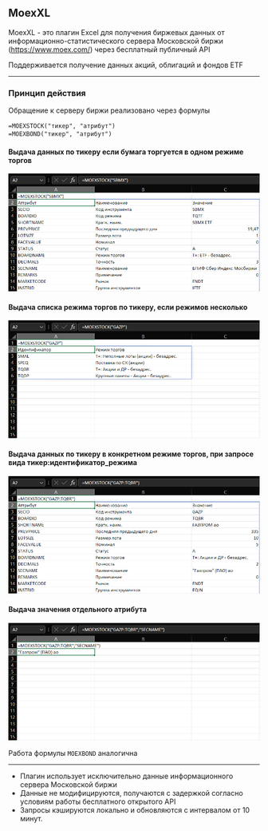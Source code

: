 ## MoexXL
MoexXL - это плагин Excel для получения биржевых данных от информационно-статистического сервера Московской биржи (https://www.moex.com/) через бесплатный публичный API

Поддерживается получение данных акций, облигаций и фондов ETF
____
### Принцип  действия
Обращение к серверу биржи реализовано через формулы
```excel
=MOEXSTOCK("тикер", "атрибут")
=MOEXBOND("тикер", "атрибут")
```
#### Выдача данных по тикеру если бумага торгуется в одном режиме торгов
![stock_ticker.png](./img/stock_ticker.png)
#### Выдача списка режима торгов по тикеру, если режимов несколько
![stock_board_select.png](./img/stock_board_select.png)
#### Выдача данных по тикеру в конкретном режиме торгов, при запросе вида тикер:идентификатор_режима
![stock_board.png](./img/stock_board.png)
#### Выдача значения отдельного атрибута
![stock_board_attribute.png](./img/stock_board_attribute.png)

Работа формулы ```MOEXBOND``` аналогична
___

- Плагин использует исключительно данные информационного сервера Московской биржи
- Данные не модифицируются, получаются с задержкой согласно условиям работы бесплатного открытого API
- Запросы кэшируются локально и обновляются с интервалом от 10 минут.